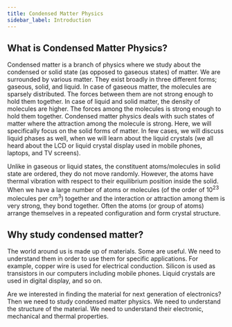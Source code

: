```yaml
---
title: Condensed Matter Physics
sidebar_label: Introduction
---
```


## What is Condensed Matter Physics?

Condensed matter is a branch of physics where we study about the condensed or
solid state (as opposed to gaseous states) of matter. We are surrounded by
various matter. They exist broadly in three different forms; gaseous, solid, and
liquid. In case of gaseous matter, the molecules are sparsely distributed. The
forces between them are not strong enough to hold them together. In case of
liquid and solid matter, the density of molecules are higher. The forces among
the molecules is strong enough to hold them together. Condensed matter physics
deals with such states of matter where the attraction among the molecule is
strong.  Here, we will specifically focus on the solid forms of matter. In few
cases, we will discuss liquid phases as well, when we will learn about the
liquid crystals (we all heard about the LCD or liquid crystal display used in
mobile phones, laptops, and TV screens).

Unlike in gaseous or liquid states, the constituent atoms/molecules in solid
state are ordered, they do not move randomly. However, the atoms have thermal
vibration with respect to their equilibrium position inside the solid. When we
have a large number of atoms or molecules (of the order of 10<sup>23</sup>
molecules per cm<sup>3</sup>) together and the interaction or attraction among
them is very strong, they bond together. Often the atoms (or group of atoms)
arrange themselves in a repeated configuration and form crystal structure. 

## Why study condensed matter?
The world around us is made up of materials. Some are useful. We need to
understand them in order to use them for specific applications. For example,
copper wire is used for electrical conduction. Silicon is used as transistors in
our computers including mobile phones. Liquid crystals are used in digital
display, and so on. 

Are we interested in finding the material for next generation of electronics?
Then we need to study condensed matter physics. We need to understand the
structure of the material. We need to understand their electronic, mechanical
and thermal properties. 
